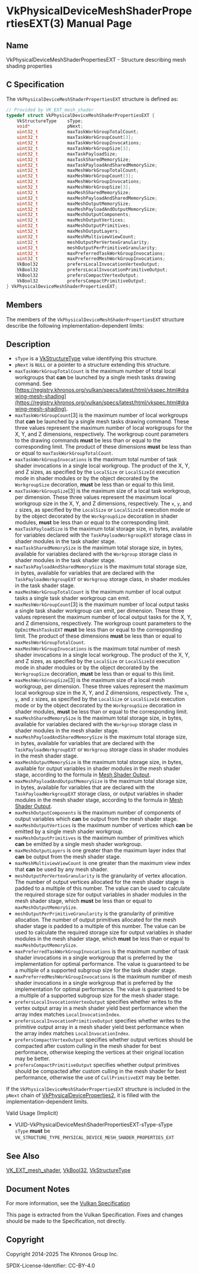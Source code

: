 # VkPhysicalDeviceMeshShaderPropertiesEXT(3) Manual Page

## Name

VkPhysicalDeviceMeshShaderPropertiesEXT - Structure describing mesh shading properties



## [](#_c_specification)C Specification

The `VkPhysicalDeviceMeshShaderPropertiesEXT` structure is defined as:

```c++
// Provided by VK_EXT_mesh_shader
typedef struct VkPhysicalDeviceMeshShaderPropertiesEXT {
    VkStructureType    sType;
    void*              pNext;
    uint32_t           maxTaskWorkGroupTotalCount;
    uint32_t           maxTaskWorkGroupCount[3];
    uint32_t           maxTaskWorkGroupInvocations;
    uint32_t           maxTaskWorkGroupSize[3];
    uint32_t           maxTaskPayloadSize;
    uint32_t           maxTaskSharedMemorySize;
    uint32_t           maxTaskPayloadAndSharedMemorySize;
    uint32_t           maxMeshWorkGroupTotalCount;
    uint32_t           maxMeshWorkGroupCount[3];
    uint32_t           maxMeshWorkGroupInvocations;
    uint32_t           maxMeshWorkGroupSize[3];
    uint32_t           maxMeshSharedMemorySize;
    uint32_t           maxMeshPayloadAndSharedMemorySize;
    uint32_t           maxMeshOutputMemorySize;
    uint32_t           maxMeshPayloadAndOutputMemorySize;
    uint32_t           maxMeshOutputComponents;
    uint32_t           maxMeshOutputVertices;
    uint32_t           maxMeshOutputPrimitives;
    uint32_t           maxMeshOutputLayers;
    uint32_t           maxMeshMultiviewViewCount;
    uint32_t           meshOutputPerVertexGranularity;
    uint32_t           meshOutputPerPrimitiveGranularity;
    uint32_t           maxPreferredTaskWorkGroupInvocations;
    uint32_t           maxPreferredMeshWorkGroupInvocations;
    VkBool32           prefersLocalInvocationVertexOutput;
    VkBool32           prefersLocalInvocationPrimitiveOutput;
    VkBool32           prefersCompactVertexOutput;
    VkBool32           prefersCompactPrimitiveOutput;
} VkPhysicalDeviceMeshShaderPropertiesEXT;
```

## [](#_members)Members

The members of the `VkPhysicalDeviceMeshShaderPropertiesEXT` structure describe the following implementation-dependent limits:

## [](#_description)Description

- `sType` is a [VkStructureType](https://registry.khronos.org/vulkan/specs/latest/man/html/VkStructureType.html) value identifying this structure.
- `pNext` is `NULL` or a pointer to a structure extending this structure.
- []()`maxTaskWorkGroupTotalCount` is the maximum number of total local workgroups that **can** be launched by a single mesh tasks drawing command. See [https://registry.khronos.org/vulkan/specs/latest/html/vkspec.html#drawing-mesh-shading](https://registry.khronos.org/vulkan/specs/latest/html/vkspec.html#drawing-mesh-shading).
- []()`maxTaskWorkGroupCount`\[3] is the maximum number of local workgroups that **can** be launched by a single mesh tasks drawing command. These three values represent the maximum number of local workgroups for the X, Y, and Z dimensions, respectively. The workgroup count parameters to the drawing commands **must** be less than or equal to the corresponding limit. The product of these dimensions **must** be less than or equal to `maxTaskWorkGroupTotalCount`.
- []()`maxTaskWorkGroupInvocations` is the maximum total number of task shader invocations in a single local workgroup. The product of the X, Y, and Z sizes, as specified by the `LocalSize` or `LocalSizeId` execution mode in shader modules or by the object decorated by the `WorkgroupSize` decoration, **must** be less than or equal to this limit.
- []()`maxTaskWorkGroupSize`\[3] is the maximum size of a local task workgroup, per dimension. These three values represent the maximum local workgroup size in the X, Y, and Z dimensions, respectively. The `x`, `y`, and `z` sizes, as specified by the `LocalSize` or `LocalSizeId` execution mode or by the object decorated by the `WorkgroupSize` decoration in shader modules, **must** be less than or equal to the corresponding limit.
- []()`maxTaskPayloadSize` is the maximum total storage size, in bytes, available for variables declared with the `TaskPayloadWorkgroupEXT` storage class in shader modules in the task shader stage.
- []()`maxTaskSharedMemorySize` is the maximum total storage size, in bytes, available for variables declared with the `Workgroup` storage class in shader modules in the task shader stage.
- []()`maxTaskPayloadAndSharedMemorySize` is the maximum total storage size, in bytes, available for variables that are declared with the `TaskPayloadWorkgroupEXT` or `Workgroup` storage class, in shader modules in the task shader stage.
- []()`maxMeshWorkGroupTotalCount` is the maximum number of local output tasks a single task shader workgroup can emit.
- []()`maxMeshWorkGroupCount`\[3] is the maximum number of local output tasks a single task shader workgroup can emit, per dimension. These three values represent the maximum number of local output tasks for the X, Y, and Z dimensions, respectively. The workgroup count parameters to the `OpEmitMeshTasksEXT` **must** be less than or equal to the corresponding limit. The product of these dimensions **must** be less than or equal to `maxMeshWorkGroupTotalCount`.
- []()`maxMeshWorkGroupInvocations` is the maximum total number of mesh shader invocations in a single local workgroup. The product of the X, Y, and Z sizes, as specified by the `LocalSize` or `LocalSizeId` execution mode in shader modules or by the object decorated by the `WorkgroupSize` decoration, **must** be less than or equal to this limit.
- []()`maxMeshWorkGroupSize`\[3] is the maximum size of a local mesh workgroup, per dimension. These three values represent the maximum local workgroup size in the X, Y, and Z dimensions, respectively. The `x`, `y`, and `z` sizes, as specified by the `LocalSize` or `LocalSizeId` execution mode or by the object decorated by the `WorkgroupSize` decoration in shader modules, **must** be less than or equal to the corresponding limit.
- []()`maxMeshSharedMemorySize` is the maximum total storage size, in bytes, available for variables declared with the `Workgroup` storage class in shader modules in the mesh shader stage.
- []()`maxMeshPayloadAndSharedMemorySize` is the maximum total storage size, in bytes, available for variables that are declared with the `TaskPayloadWorkgroupEXT` or `Workgroup` storage class in shader modules in the mesh shader stage.
- []()`maxMeshOutputMemorySize` is the maximum total storage size, in bytes, available for output variables in shader modules in the mesh shader stage, according to the formula in [Mesh Shader Output](https://registry.khronos.org/vulkan/specs/latest/html/vkspec.html#mesh-output).
- []()`maxMeshPayloadAndOutputMemorySize` is the maximum total storage size, in bytes, available for variables that are declared with the `TaskPayloadWorkgroupEXT` storage class, or output variables in shader modules in the mesh shader stage, according to the formula in [Mesh Shader Output](https://registry.khronos.org/vulkan/specs/latest/html/vkspec.html#mesh-output).
- []()`maxMeshOutputComponents` is the maximum number of components of output variables which **can** be output from the mesh shader stage.
- []()`maxMeshOutputVertices` is the maximum number of vertices which **can** be emitted by a single mesh shader workgroup.
- []()`maxMeshOutputPrimitives` is the maximum number of primitives which **can** be emitted by a single mesh shader workgroup.
- []()`maxMeshOutputLayers` is one greater than the maximum layer index that **can** be output from the mesh shader stage.
- []()`maxMeshMultiviewViewCount` is one greater than the maximum view index that **can** be used by any mesh shader.
- []()`meshOutputPerVertexGranularity` is the granularity of vertex allocation. The number of output vertices allocated for the mesh shader stage is padded to a multiple of this number. The value can be used to calculate the required storage size for output variables in shader modules in the mesh shader stage, which **must** be less than or equal to `maxMeshOutputMemorySize`.
- []()`meshOutputPerPrimitiveGranularity` is the granularity of primitive allocation. The number of output primitives allocated for the mesh shader stage is padded to a multiple of this number. The value can be used to calculate the required storage size for output variables in shader modules in the mesh shader stage, which **must** be less than or equal to `maxMeshOutputMemorySize`.
- []()`maxPreferredTaskWorkGroupInvocations` is the maximum number of task shader invocations in a single workgroup that is preferred by the implementation for optimal performance. The value is guaranteed to be a multiple of a supported subgroup size for the task shader stage.
- []()`maxPreferredMeshWorkGroupInvocations` is the maximum number of mesh shader invocations in a single workgroup that is preferred by the implementation for optimal performance. The value is guaranteed to be a multiple of a supported subgroup size for the mesh shader stage.
- []()`prefersLocalInvocationVertexOutput` specifies whether writes to the vertex output array in a mesh shader yield best performance when the array index matches `LocalInvocationIndex`.
- []()`prefersLocalInvocationPrimitiveOutput` specifies whether writes to the primitive output array in a mesh shader yield best performance when the array index matches `LocalInvocationIndex`.
- []()`prefersCompactVertexOutput` specifies whether output vertices should be compacted after custom culling in the mesh shader for best performance, otherwise keeping the vertices at their original location may be better.
- []()`prefersCompactPrimitiveOutput` specifies whether output primitives should be compacted after custom culling in the mesh shader for best performance, otherwise the use of `CullPrimitiveEXT` may be better.

If the `VkPhysicalDeviceMeshShaderPropertiesEXT` structure is included in the `pNext` chain of [VkPhysicalDeviceProperties2](https://registry.khronos.org/vulkan/specs/latest/man/html/VkPhysicalDeviceProperties2.html), it is filled with the implementation-dependent limits.

Valid Usage (Implicit)

- [](#VUID-VkPhysicalDeviceMeshShaderPropertiesEXT-sType-sType)VUID-VkPhysicalDeviceMeshShaderPropertiesEXT-sType-sType  
  `sType` **must** be `VK_STRUCTURE_TYPE_PHYSICAL_DEVICE_MESH_SHADER_PROPERTIES_EXT`

## [](#_see_also)See Also

[VK\_EXT\_mesh\_shader](https://registry.khronos.org/vulkan/specs/latest/man/html/VK_EXT_mesh_shader.html), [VkBool32](https://registry.khronos.org/vulkan/specs/latest/man/html/VkBool32.html), [VkStructureType](https://registry.khronos.org/vulkan/specs/latest/man/html/VkStructureType.html)

## [](#_document_notes)Document Notes

For more information, see the [Vulkan Specification](https://registry.khronos.org/vulkan/specs/latest/html/vkspec.html#VkPhysicalDeviceMeshShaderPropertiesEXT)

This page is extracted from the Vulkan Specification. Fixes and changes should be made to the Specification, not directly.

## [](#_copyright)Copyright

Copyright 2014-2025 The Khronos Group Inc.

SPDX-License-Identifier: CC-BY-4.0